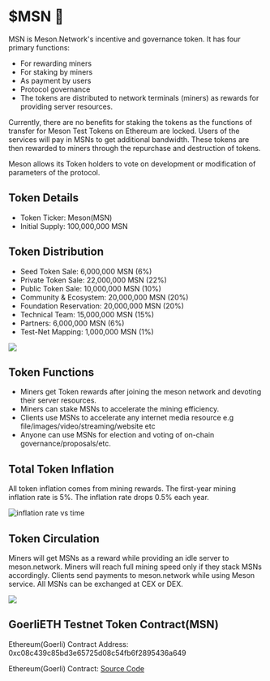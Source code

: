 # $MSN 🐢

MSN is Meson.Network's incentive and governance token. It has four primary functions:

- For rewarding miners
- For staking by miners
- As payment by users
- Protocol governance
- The tokens are distributed to network terminals (miners) as rewards for providing server resources.

Currently, there are no benefits for staking the tokens as the functions of transfer for Meson Test Tokens on Ethereum are locked. Users of the services will pay in MSNs to get additional bandwidth. These tokens are then rewarded to miners through the repurchase and destruction of tokens.

Meson allows its Token holders to vote on development or modification of parameters of the protocol.

## Token Details

- Token Ticker: Meson(MSN)
- Initial Supply: 100,000,000 MSN

## Token Distribution

- Seed Token Sale: 6,000,000 MSN (6%)
- Private Token Sale: 22,000,000 MSN (22%)
- Public Token Sale: 10,000,000 MSN (10%)
- Community & Ecosystem: 20,000,000 MSN (20%)
- Foundation Reservation: 20,000,000 MSN (20%)
- Technical Team: 15,000,000 MSN (15%)
- Partners: 6,000,000 MSN (6%)
- Test-Net Mapping: 1,000,000 MSN (1%)

![](./images/token/meson-token-metrics.png)

## Token Functions

- Miners get Token rewards after joining the meson network and devoting their server resources.
- Miners can stake MSNs to accelerate the mining efficiency.
- Clients use MSNs to accelerate any internet media resource e.g file/images/video/streaming/website etc
- Anyone can use MSNs for election and voting of on-chain governance/proposals/etc.

## Total Token Inflation

All token inflation comes from mining rewards. The first-year mining inflation rate is 5%. The inflation rate drops 0.5% each year.

![inflation rate vs time](./images/token/inflation-rate-vs-time.png)

## Token Circulation

Miners will get MSNs as a reward while providing an idle server to meson.network. Miners will reach full mining speed only if they stack MSNs accordingly. Clients send payments to meson.network while using Meson service. All MSNs can be exchanged at CEX or DEX.

![](./images/token/meson-token-circulation.png)

## GoerliETH Testnet Token Contract(MSN)

Ethereum(Goerli) Contract Address: 0xc08c439c85bd3e65725d08c54fb6f2895436a649

Ethereum(Goerli) Contract: [Source Code](https://goerli.etherscan.io/token/0xc08c439c85bd3e65725d08c54fb6f2895436a649)
